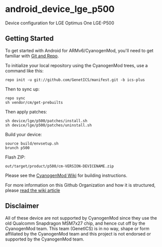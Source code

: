 android_device_lge_p500
==========================

Device configuration for LGE Optimus One LGE-P500

Getting Started
---------------

To get started with Android for ARMv6/CyanogenMod, you'll need to get
familiar with [Git and Repo](http://source.android.com/source/version-control.html).

To initialize your local repository using the CyanogenMod trees, use a command like this:

    repo init -u git://github.com/GenetICS/manifest.git -b ics-plus

Then to sync up:

    repo sync
    sh vendor/cm/get-prebuilts

Then apply patches:

    sh device/lge/p500/patches/install.sh
    sh device/lge/p500/patches/uninstall.sh

Build your device:

    source build/envsetup.sh
    brunch p500

Flash ZIP:

    out/target/product/p500/cm-VERSION-DEVICENAME.zip


Please see the [CyanogenMod Wiki](http://wiki.cyanogenmod.org/) for building instructions.

For more information on this Github Organization and how it is structured,
please [read the wiki article](http://wiki.cyanogenmod.org/index.php/Github_Organization)

Disclaimer
--------

All of these device are not supported by CyanogenMod since they use the old Qualcomm
Snapdragon MSM7x27 chip, and hence cut off by the CyanogenMod team. This team (GenetICS)
is in no way, shape or form affiliated by the CyanogenMod team and this project is not
endorsed or supported by the CyanogenMod team.


